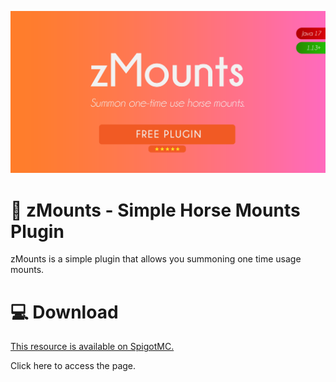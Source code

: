 ![alt text](https://github.com/Zeltuv/zMounts/blob/main/banner.png?raw=true)


# 🐎 zMounts - Simple Horse Mounts Plugin

zMounts is a simple plugin that allows you summoning one time usage mounts.

# 💻 Download
[This resource is available on SpigotMC.](https://www.spigotmc.org/resources/zmounts-simple-horse-mounts.106663/)

Click here to access the page.
